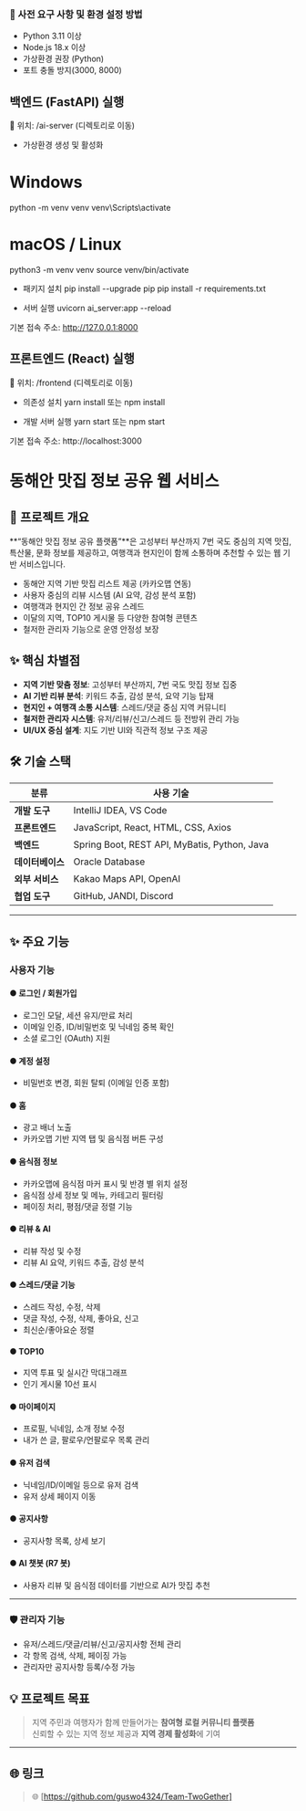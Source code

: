 ### 📌 사전 요구 사항 및 환경 설정 방법

- Python 3.11 이상
- Node.js 18.x 이상
- 가상환경 권장 (Python)
- 포트 충돌 방지(3000, 8000)

## 백엔드 (FastAPI) 실행
📁 위치: /ai-server (디렉토리로 이동)

- 가상환경 생성 및 활성화
# Windows
python -m venv venv
venv\Scripts\activate

# macOS / Linux
python3 -m venv venv
source venv/bin/activate

- 패키지 설치
pip install --upgrade pip
pip install -r requirements.txt

- 서버 실행
uvicorn ai_server:app --reload

기본 접속 주소: http://127.0.0.1:8000

## 프론트엔드 (React) 실행
📁 위치: /frontend (디렉토리로 이동)
- 의존성 설치
yarn install 또는 npm install

- 개발 서버 실행
yarn start 또는 npm start

기본 접속 주소: http://localhost:3000

# 동해안 맛집 정보 공유 웹 서비스

## 📌 프로젝트 개요

**“동해안 맛집 정보 공유 플랫폼”**은 고성부터 부산까지 7번 국도 중심의 지역 맛집, 특산물, 문화 정보를 제공하고, 여행객과 현지인이 함께 소통하며 추천할 수 있는 웹 기반 서비스입니다.

- 동해안 지역 기반 맛집 리스트 제공 (카카오맵 연동)
- 사용자 중심의 리뷰 시스템 (AI 요약, 감성 분석 포함)
- 여행객과 현지인 간 정보 공유 스레드
- 이달의 지역, TOP10 게시물 등 다양한 참여형 콘텐츠
- 철저한 관리자 기능으로 운영 안정성 보장

## ✨ 핵심 차별점

- **지역 기반 맞춤 정보**: 고성부터 부산까지, 7번 국도 맛집 정보 집중
- **AI 기반 리뷰 분석**: 키워드 추출, 감성 분석, 요약 기능 탑재
- **현지인 + 여행객 소통 시스템**: 스레드/댓글 중심 지역 커뮤니티
- **철저한 관리자 시스템**: 유저/리뷰/신고/스레드 등 전방위 관리 가능
- **UI/UX 중심 설계**: 지도 기반 UI와 직관적 정보 구조 제공


## 🛠️ 기술 스택

| 분류              | 사용 기술                                          |
|-------------------|---------------------------------------------------|
| **개발 도구**     | IntelliJ IDEA, VS Code                           |
| **프론트엔드**    | JavaScript, React, HTML, CSS, Axios              |
| **백엔드**        | Spring Boot, REST API, MyBatis, Python, Java     |
| **데이터베이스**  | Oracle Database                                   |
| **외부 서비스**   | Kakao Maps API, OpenAI                           |
| **협업 도구**     | GitHub, JANDI, Discord                            |

---

## ✨ 주요 기능

### 사용자 기능

#### ● 로그인 / 회원가입
- 로그인 모달, 세션 유지/만료 처리
- 이메일 인증, ID/비밀번호 및 닉네임 중복 확인
- 소셜 로그인 (OAuth) 지원

#### ● 계정 설정
- 비밀번호 변경, 회원 탈퇴 (이메일 인증 포함)

#### ● 홈
- 광고 배너 노출
- 카카오맵 기반 지역 탭 및 음식점 버튼 구성

#### ● 음식점 정보
- 카카오맵에 음식점 마커 표시 및 반경 별 위치 설정
- 음식점 상세 정보 및 메뉴, 카테고리 필터링
- 페이징 처리, 평점/댓글 정렬 기능

#### ● 리뷰 & AI
- 리뷰 작성 및 수정
- 리뷰 AI 요약, 키워드 추출, 감성 분석

#### ● 스레드/댓글 기능
- 스레드 작성, 수정, 삭제
- 댓글 작성, 수정, 삭제, 좋아요, 신고
- 최신순/좋아요순 정렬

#### ● TOP10
- 지역 투표 및 실시간 막대그래프
- 인기 게시물 10선 표시

#### ● 마이페이지
- 프로필, 닉네임, 소개 정보 수정
- 내가 쓴 글, 팔로우/언팔로우 목록 관리

#### ● 유저 검색
- 닉네임/ID/이메일 등으로 유저 검색
- 유저 상세 페이지 이동

#### ● 공지사항
- 공지사항 목록, 상세 보기

#### ● AI 챗봇 (R7 봇)
- 사용자 리뷰 및 음식점 데이터를 기반으로 AI가 맛집 추천

---

### 🛡️ 관리자 기능

- 유저/스레드/댓글/리뷰/신고/공지사항 전체 관리
- 각 항목 검색, 삭제, 페이징 가능
- 관리자만 공지사항 등록/수정 가능

<!-- 
## 👥 주요 담당자

| 이름     | 담당 영역                                          |
|----------|---------------------------------------------------|
| 정충교   | 로그인/회원가입, 마이페이지, 유저 검색/관리, 계정 설정 |
| 박현재   | 음식점 기능, 리뷰/AI 기능, 스레드/댓글, 관리자 전체 기능, R7 챗봇 |
| 김창윤   | 홈 구성, 지역 탭, 카카오맵 연동                    |
| 김지훈   | TOP10 기능 전반                                   |
| 김영신   | 공지사항                                           |



## 🛠️ 기술 스택 (예시)

| 구분       | 기술                  |
|------------|-----------------------|
| Frontend   | React.js, Axios       |
| Backend    | Spring Boot, REST API |
| Database   | Oracle DB             |
| 지도 API   | Kakao Maps            |

-->

## 💡 프로젝트 목표

> 지역 주민과 여행자가 함께 만들어가는 **참여형 로컬 커뮤니티 플랫폼**  
> 신뢰할 수 있는 지역 정보 제공과 **지역 경제 활성화**에 기여

---

## 🌐 링크
> 🌐 [https://github.com/guswo4324/Team-TwoGether]

